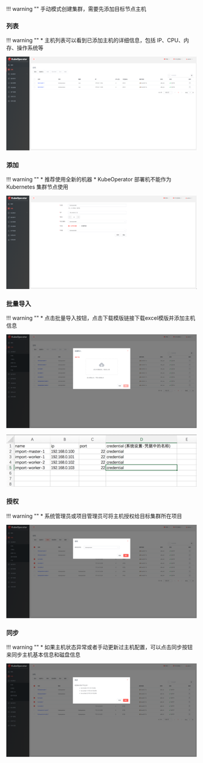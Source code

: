 
!!! warning ""
    手动模式创建集群，需要先添加目标节点主机

### 列表

!!! warning ""
    * 主机列表可以看到已添加主机的详细信息，包括 IP、CPU、内存、操作系统等

![host-list](../img/user_manual/hosts/host-list.png)

### 添加

!!! warning ""
    * 推荐使用全新的机器
    * KubeOperator 部署机不能作为 Kubernetes 集群节点使用

![host-add](../img/user_manual/hosts/host-add.png)

### 批量导入

!!! warning ""
    * 点击批量导入按钮，点击下载模版链接下载excel模版并添加主机信息

![host-import](../img/user_manual/hosts/host-import.png)

![host-import](../img/user_manual/hosts/host-import-excel.png)

### 授权

!!! warning ""
    * 系统管理员或项目管理员可将主机授权给目标集群所在项目

![host-authorization](../img/user_manual/hosts/host-authorization.png)

### 同步 

!!! warning ""
    * 如果主机状态异常或者手动更新过主机配置，可以点击同步按钮来同步主机基本信息和磁盘信息

![host-refresh](../img/user_manual/hosts/host-refresh.png)
